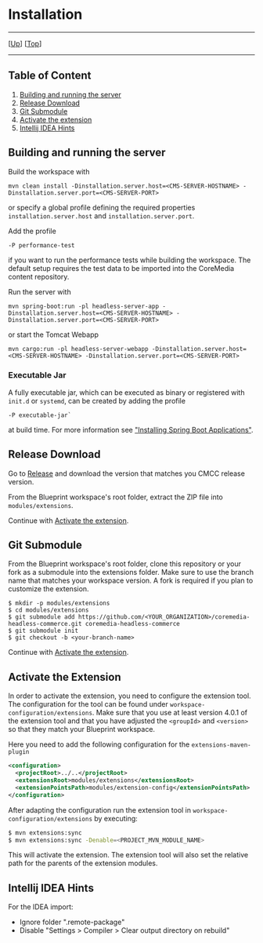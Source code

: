 # Installation

--------------------------------------------------------------------------------

\[[Up](README.md)\] \[[Top](#top)\]

--------------------------------------------------------------------------------

## Table of Content

1. [Building and running the server](#building-and-running-the-server)
1. [Release Download](#release-download)
2. [Git Submodule](#git-submodule)
3. [Activate the extension](#activate-the-extension)
4. [Intellij IDEA Hints](#intellij-idea-hints)

## Building and running the server

Build the workspace with
    
    mvn clean install -Dinstallation.server.host=<CMS-SERVER-HOSTNAME> -Dinstallation.server.port=<CMS-SERVER-PORT>
    
or specify a global profile defining the required properties `installation.server.host` and `installation.server.port`.

Add the profile 

    -P performance-test
    
if you want to run the performance tests while building the workspace. The default setup requires the test data to be imported into the
CoreMedia content repository.

Run the server with

    mvn spring-boot:run -pl headless-server-app -Dinstallation.server.host=<CMS-SERVER-HOSTNAME> -Dinstallation.server.port=<CMS-SERVER-PORT>

or start the Tomcat Webapp

    mvn cargo:run -pl headless-server-webapp -Dinstallation.server.host=<CMS-SERVER-HOSTNAME> -Dinstallation.server.port=<CMS-SERVER-PORT>

### Executable Jar

A fully executable jar, which can be executed as binary or registered with `init.d` or `systemd`, can be created by adding the profile

    -P executable-jar`
    
at build time. For more information see ["Installing Spring Boot Applications"](https://docs.spring.io/spring-boot/docs/current/reference/html/deployment-install.html).


## Release Download

Go to [Release](https://github.com/CoreMedia/coremedia-headless-commerce/releases) and download the version that matches you CMCC release version.

From the Blueprint workspace's root folder, extract the ZIP file into `modules/extensions`.

Continue with [Activate the extension](#activate-the-extension).

## Git Submodule

From the Blueprint workspace's root folder, clone this repository or your fork as a submodule into the extensions folder. Make sure to use the branch name that matches your workspace version. A fork is required if you plan to customize the extension.

```
$ mkdir -p modules/extensions
$ cd modules/extensions
$ git submodule add https://github.com/<YOUR_ORGANIZATION>/coremedia-headless-commerce.git coremedia-headless-commerce
$ git submodule init
$ git checkout -b <your-branch-name>
```

Continue with [Activate the extension](#activate-the-extension).

## Activate the Extension

In order to activate the extension, you need to configure the extension tool. The configuration for the tool can be found under `workspace-configuration/extensions`. Make sure that you use at least version 4.0.1 of the extension tool and that you have adjusted the `<groupId>` and `<version>` so that they match your Blueprint workspace.

Here you need to add the following configuration for the `extensions-maven-plugin`
```xml
<configuration>
  <projectRoot>../..</projectRoot>
  <extensionsRoot>modules/extensions</extensionsRoot>
  <extensionPointsPath>modules/extension-config</extensionPointsPath>
</configuration>
```

After adapting the configuration run the extension tool in
`workspace-configuration/extensions` by executing:

```bash
$ mvn extensions:sync
$ mvn extensions:sync -Denable=<PROJECT_MVN_MODULE_NAME>
``` 

This will activate the extension. The extension tool will also set the relative path for the parents of the extension modules.

## Intellij IDEA Hints

For the IDEA import:
- Ignore folder ".remote-package"
- Disable "Settings > Compiler > Clear output directory on rebuild"
